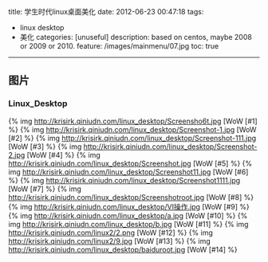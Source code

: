 title: 学生时代linux桌面美化
date: 2012-06-23 00:47:18
tags: 
- linux desktop 
- 美化
categories: [unuseful]
description: based on centos, maybe 2008 or 2009 or 2010.
feature: /images/mainmenu/07.jpg
toc: true
---
## 图片 ##
### Linux_Desktop ###
<!-- more -->
{% img http://krisirk.qiniudn.com/linux_desktop/Screensho6t.jpg [WoW [#1] %}
{% img http://krisirk.qiniudn.com/linux_desktop/Screenshot-1.jpg [WoW [#2] %}
{% img http://krisirk.qiniudn.com/linux_desktop/Screenshot-111.jpg [WoW [#3] %}
{% img http://krisirk.qiniudn.com/linux_desktop/Screenshot-2.jpg [WoW [#4] %}
{% img http://krisirk.qiniudn.com/linux_desktop/Screenshot.jpg [WoW [#5] %}
{% img http://krisirk.qiniudn.com/linux_desktop/Screenshot11.jpg [WoW [#6] %}
{% img http://krisirk.qiniudn.com/linux_desktop/Screenshot1111.jpg [WoW [#7] %}
{% img http://krisirk.qiniudn.com/linux_desktop/Screenshotroot.jpg [WoW [#8] %}
{% img http://krisirk.qiniudn.com/linux_desktop/VI操作.jpg [WoW [#9] %}
{% img http://krisirk.qiniudn.com/linux_desktop/a.jpg [WoW [#10] %}
{% img http://krisirk.qiniudn.com/linux_desktop/b.jpg [WoW [#11] %}
{% img http://krisirk.qiniudn.com/linux2/2.png [WoW [#12] %}
{% img http://krisirk.qiniudn.com/linux2/9.jpg [WoW [#13] %}
{% img http://krisirk.qiniudn.com/linux_desktop/baiduroot.jpg [WoW [#14] %}